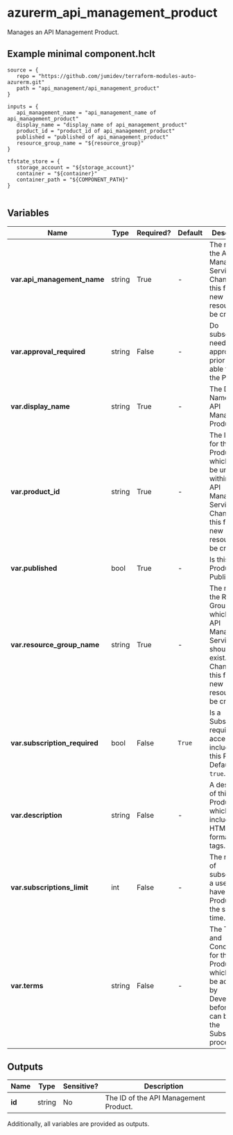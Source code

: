 # azurerm_api_management_product

Manages an API Management Product.

## Example minimal component.hclt

```hcl
source = {
   repo = "https://github.com/jumidev/terraform-modules-auto-azurerm.git" 
   path = "api_management/api_management_product" 
}

inputs = {
   api_management_name = "api_management_name of api_management_product" 
   display_name = "display_name of api_management_product" 
   product_id = "product_id of api_management_product" 
   published = "published of api_management_product" 
   resource_group_name = "${resource_group}" 
}

tfstate_store = {
   storage_account = "${storage_account}" 
   container = "${container}" 
   container_path = "${COMPONENT_PATH}" 
}


```

## Variables

| Name | Type | Required? |  Default  |  Description |
| ---- | ---- | --------- |  ----------- | ----------- |
| **var.api_management_name** | string | True | -  |  The name of the API Management Service. Changing this forces a new resource to be created. | 
| **var.approval_required** | string | False | -  |  Do subscribers need to be approved prior to being able to use the Product? | 
| **var.display_name** | string | True | -  |  The Display Name for this API Management Product. | 
| **var.product_id** | string | True | -  |  The Identifier for this Product, which must be unique within the API Management Service. Changing this forces a new resource to be created. | 
| **var.published** | bool | True | -  |  Is this Product Published? | 
| **var.resource_group_name** | string | True | -  |  The name of the Resource Group in which the API Management Service should be exist. Changing this forces a new resource to be created. | 
| **var.subscription_required** | bool | False | `True`  |  Is a Subscription required to access API's included in this Product? Defaults to `true`. | 
| **var.description** | string | False | -  |  A description of this Product, which may include HTML formatting tags. | 
| **var.subscriptions_limit** | int | False | -  |  The number of subscriptions a user can have to this Product at the same time. | 
| **var.terms** | string | False | -  |  The Terms and Conditions for this Product, which must be accepted by Developers before they can begin the Subscription process. | 



## Outputs

| Name | Type | Sensitive? | Description |
| ---- | ---- | --------- | --------- |
| **id** | string | No  | The ID of the API Management Product. | 

Additionally, all variables are provided as outputs.

